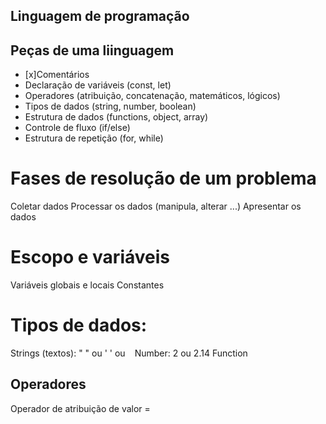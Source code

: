 ## Linguagem de programação

## Peças de uma liinguagem

- [x]Comentários
- Declaração de variáveis (const, let)
- Operadores (atribuição, concatenação, matemáticos, lógicos)
- Tipos de dados (string, number, boolean)
- Estrutura de dados (functions, object, array)
- Controle de fluxo (if/else)
- Estrutura de repetição (for, while)

# Fases de resolução de um problema

Coletar dados
Processar os dados (manipula, alterar ...)
Apresentar os dados

# Escopo e variáveis

Variáveis globais e locais
Constantes

# Tipos de dados:

Strings (textos): " " ou ' ' ou ` `
Number: 2 ou 2.14
Function

## Operadores

Operador de atribuição de valor =
